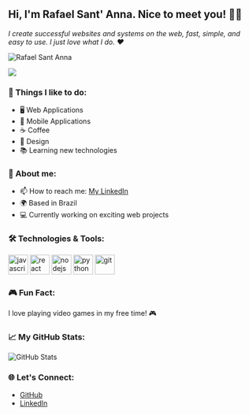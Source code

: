 ## Hi, I'm Rafael Sant' Anna. Nice to meet you! 👋🏻 

*I create successful websites and systems on the web, fast, simple, and easy to use. I just love what I do. ❤️*

<p align="left"> <img src="https://komarev.com/ghpvc/?username=rafaelsantanna" alt="Rafael Sant Anna" /> </p>

<p align="left">
  <a href="https://github.com/anuraghazra/github-readme-stats">
    <img
      align="center"
      src="https://github-readme-stats.vercel.app/api/top-langs/?username=rafaelsantanna&layout=compact"
    />
  </a>
</p>

### 🚀 Things I like to do:
- 🖥 Web Applications
- 📱 Mobile Applications
- ☕ Coffee
- 🎨 Design
- 📚 Learning new technologies

### 🌟 About me:
- 📫 How to reach me: [My LinkedIn](https://www.linkedin.com/in/devrafaelsantanna/)
- 🌍 Based in Brazil
- 💻 Currently working on exciting web projects

### 🛠️ Technologies & Tools:
<p align="left">
  <img src="https://cdn.jsdelivr.net/gh/devicons/devicon/icons/javascript/javascript-original.svg" alt="javascript" width="40" height="40"/>
  <img src="https://cdn.jsdelivr.net/gh/devicons/devicon/icons/react/react-original.svg" alt="react" width="40" height="40"/>
  <img src="https://cdn.jsdelivr.net/gh/devicons/devicon/icons/nodejs/nodejs-original.svg" alt="nodejs" width="40" height="40"/>
  <img src="https://cdn.jsdelivr.net/gh/devicons/devicon/icons/python/python-original.svg" alt="python" width="40" height="40"/>
  <img src="https://cdn.jsdelivr.net/gh/devicons/devicon/icons/git/git-original.svg" alt="git" width="40" height="40"/>
</p>

### 🎮 Fun Fact:
I love playing video games in my free time! 🎮

### 📈 My GitHub Stats:
![GitHub Stats](https://github-readme-stats.vercel.app/api?username=rafaelsantanna&show_icons=true&theme=radical)

### 🌐 Let's Connect:
- [GitHub](https://github.com/rafaelsantanna)
- [LinkedIn](https://www.linkedin.com/in/devrafaelsantanna/)
